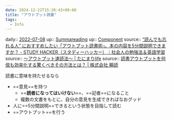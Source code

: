 ```yaml
---
date: 2024-12-21T15:20:43+09:00
title: "アウトプット読書"
tags:
  - Info
---
```


daily:: [2022-07-08](Daily_Note/2022-07-08.md)
up:: [Summareading](Bar/Summareading.md)
up:: [Component](../Bar/Novel/Chaos/Component.md)
source:: [“読んでも忘れる人” におすすめしたい「アウトプット読書術」。本の内容を5分間説明できますか？ - STUDY HACKER（スタディーハッカー）｜社会人の勉強法＆英語学習](https://studyhacker.net/columns/output-reading)
source:: [〜アウトプット速読法〜 | たにまりlife](https://tanicomarico-life.com/%E8%AA%AD%E3%82%93%E3%81%A0%E6%9C%AC%E3%81%AB%E3%81%A4%E3%81%84%E3%81%A6%E2%91%A0%E3%80%80%E3%80%9C%E3%82%A2%E3%82%A6%E3%83%88%E3%83%97%E3%83%83%E3%83%88%E9%80%9F%E8%AA%AD%E6%B3%95%E3%80%9C)
source:: [読書アウトプットを何倍も効率化する驚くべきその方法とは？ | 株式会社 瞬読](https://syundoku.jp/speed-reading/reading-output#%E3%83%96%E3%82%AF%E3%83%AD%E3%82%B0)

読書に意味を持たせるなら
- ==意見==を持つ
	- ==**読者になってはいけない**==、==記者==になること
	- 複数の文書をもとに、自分の意見を生成できればなおグッド
- 人に==5分間説明==できるという状態を目指して読む
- ==アウトプット==を行う

